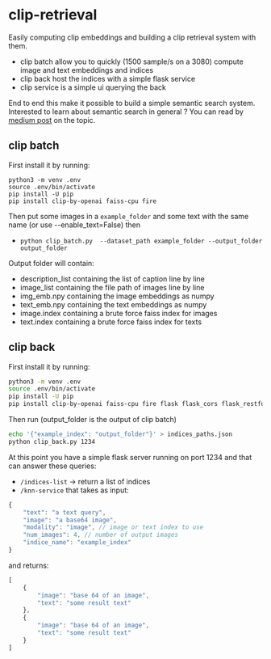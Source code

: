 # clip-retrieval
Easily computing clip embeddings and building a clip retrieval system with them.

* clip batch allow you to quickly (1500 sample/s on a 3080) compute image and text embeddings and indices
* clip back host the indices with a simple flask service
* clip service is a simple ui querying the back

End to end this make it possible to build a simple semantic search system.
Interested to learn about semantic search in general ? You can read by [medium post](https://rom1504.medium.com/semantic-search-with-embeddings-index-anything-8fb18556443c) on the topic.

## clip batch

First install it by running:
```
python3 -m venv .env
source .env/bin/activate
pip install -U pip
pip install clip-by-openai faiss-cpu fire
```

Then put some images in a `example_folder` and some text with the same name (or use --enable_text=False) then
* `python clip_batch.py  --dataset_path example_folder --output_folder output_folder`

Output folder will contain:
* description_list containing the list of caption line by line
* image_list containing the file path of images line by line
* img_emb.npy containing the image embeddings as numpy
* text_emb.npy containing the text embeddings as numpy
* image.index containing a brute force faiss index for images
* text.index containing a brute force faiss index for texts

## clip back

First install it by running:
```bash
python3 -m venv .env
source .env/bin/activate
pip install -U pip
pip install clip-by-openai faiss-cpu fire flask flask_cors flask_restful 
```

Then run (output_folder is the output of clip batch)
```bash
echo '{"example_index": "output_folder"}' > indices_paths.json
python clip_back.py 1234
```

At this point you have a simple flask server running on port 1234 and that can answer these queries:

* `/indices-list` -> return a list of indices
* `/knn-service` that takes as input:
```js
{
    "text": "a text query",
    "image": "a base64 image",
    "modality": "image", // image or text index to use
    "num_images": 4, // number of output images
    "indice_name": "example_index"
}
```
and returns:
```js
[
    {
        "image": "base 64 of an image",
        "text": "some result text"
    },
    {
        "image": "base 64 of an image",
        "text": "some result text"
    }
]
```